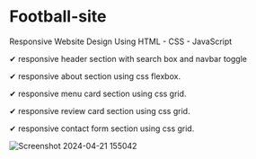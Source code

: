 # Football-site

Responsive Website Design Using HTML - CSS - JavaScript

✔ responsive header section with search box and navbar toggle 

✔ responsive about section using css flexbox.

✔ responsive menu card section using css grid.

✔ responsive review card section using css grid.

✔ responsive contact form section using css grid.

![Screenshot 2024-04-21 155042](https://github.com/FlaviusC97/Football-site/assets/133903540/ea80a458-3923-4d5b-ae2e-128a31b46469)
